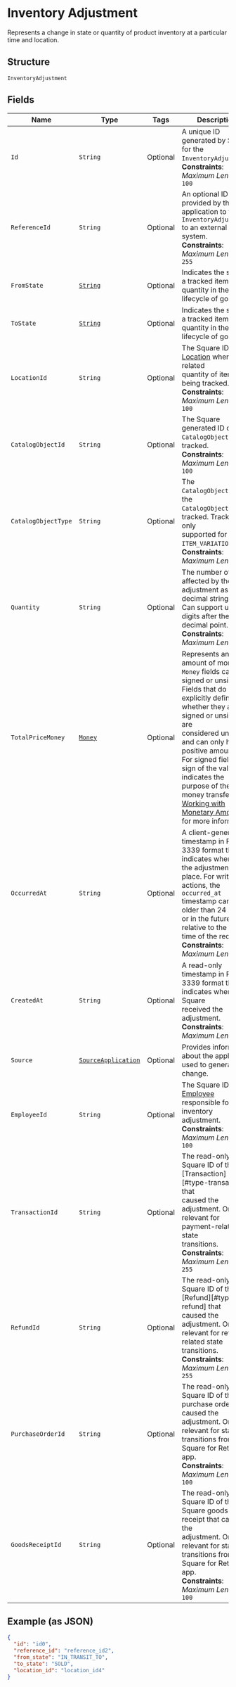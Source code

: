 
# Inventory Adjustment

Represents a change in state or quantity of product inventory at a
particular time and location.

## Structure

`InventoryAdjustment`

## Fields

| Name | Type | Tags | Description | Getter |
|  --- | --- | --- | --- | --- |
| `Id` | `String` | Optional | A unique ID generated by Square for the<br>`InventoryAdjustment`.<br>**Constraints**: *Maximum Length*: `100` | String getId() |
| `ReferenceId` | `String` | Optional | An optional ID provided by the application to tie the<br>`InventoryAdjustment` to an external<br>system.<br>**Constraints**: *Maximum Length*: `255` | String getReferenceId() |
| `FromState` | [`String`](/doc/models/inventory-state.md) | Optional | Indicates the state of a tracked item quantity in the lifecycle of goods. | String getFromState() |
| `ToState` | [`String`](/doc/models/inventory-state.md) | Optional | Indicates the state of a tracked item quantity in the lifecycle of goods. | String getToState() |
| `LocationId` | `String` | Optional | The Square ID of the [Location](/doc/models/location.md) where the related<br>quantity of items are being tracked.<br>**Constraints**: *Maximum Length*: `100` | String getLocationId() |
| `CatalogObjectId` | `String` | Optional | The Square generated ID of the<br>`CatalogObject` being tracked.<br>**Constraints**: *Maximum Length*: `100` | String getCatalogObjectId() |
| `CatalogObjectType` | `String` | Optional | The `CatalogObjectType` of the<br>`CatalogObject` being tracked. Tracking is only<br>supported for the `ITEM_VARIATION` type.<br>**Constraints**: *Maximum Length*: `14` | String getCatalogObjectType() |
| `Quantity` | `String` | Optional | The number of items affected by the adjustment as a decimal string.<br>Can support up to 5 digits after the decimal point.<br>**Constraints**: *Maximum Length*: `26` | String getQuantity() |
| `TotalPriceMoney` | [`Money`](/doc/models/money.md) | Optional | Represents an amount of money. `Money` fields can be signed or unsigned.<br>Fields that do not explicitly define whether they are signed or unsigned are<br>considered unsigned and can only hold positive amounts. For signed fields, the<br>sign of the value indicates the purpose of the money transfer. See<br>[Working with Monetary Amounts](https://developer.squareup.com/docs/build-basics/working-with-monetary-amounts)<br>for more information. | Money getTotalPriceMoney() |
| `OccurredAt` | `String` | Optional | A client-generated timestamp in RFC 3339 format that indicates when<br>the adjustment took place. For write actions, the `occurred_at`<br>timestamp cannot be older than 24 hours or in the future relative to the<br>time of the request.<br>**Constraints**: *Maximum Length*: `34` | String getOccurredAt() |
| `CreatedAt` | `String` | Optional | A read-only timestamp in RFC 3339 format that indicates when Square<br>received the adjustment.<br>**Constraints**: *Maximum Length*: `34` | String getCreatedAt() |
| `Source` | [`SourceApplication`](/doc/models/source-application.md) | Optional | Provides information about the application used to generate a change. | SourceApplication getSource() |
| `EmployeeId` | `String` | Optional | The Square ID of the [Employee](/doc/models/employee.md) responsible for the<br>inventory adjustment.<br>**Constraints**: *Maximum Length*: `100` | String getEmployeeId() |
| `TransactionId` | `String` | Optional | The read-only Square ID of the [Transaction][#type-transaction] that<br>caused the adjustment. Only relevant for payment-related state<br>transitions.<br>**Constraints**: *Maximum Length*: `255` | String getTransactionId() |
| `RefundId` | `String` | Optional | The read-only Square ID of the [Refund][#type-refund] that<br>caused the adjustment. Only relevant for refund-related state<br>transitions.<br>**Constraints**: *Maximum Length*: `255` | String getRefundId() |
| `PurchaseOrderId` | `String` | Optional | The read-only Square ID of the purchase order that caused the<br>adjustment. Only relevant for state transitions from the Square for Retail<br>app.<br>**Constraints**: *Maximum Length*: `100` | String getPurchaseOrderId() |
| `GoodsReceiptId` | `String` | Optional | The read-only Square ID of the Square goods receipt that caused the<br>adjustment. Only relevant for state transitions from the Square for Retail<br>app.<br>**Constraints**: *Maximum Length*: `100` | String getGoodsReceiptId() |

## Example (as JSON)

```json
{
  "id": "id0",
  "reference_id": "reference_id2",
  "from_state": "IN_TRANSIT_TO",
  "to_state": "SOLD",
  "location_id": "location_id4"
}
```


